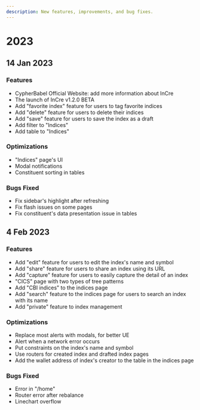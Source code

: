 ```yaml
---
description: New features, improvements, and bug fixes.
---
```


# 2023

## 14 Jan 2023

### Features

* CypherBabel Official Website: add more information about InCre
* The launch of InCre v1.2.0 BETA
* Add "favorite index" feature for users to tag favorite indices
* Add "delete" feature for users to delete their indices
* Add "save" feature for users to save the index as a draft
* Add filter to "Indices"
* Add table to "Indices"

### Optimizations

* "Indices" page's UI
* Modal notifications
* Constituent sorting in tables

### Bugs Fixed

* Fix sidebar's highlight after refreshing
* Fix flash issues on some pages
* Fix constituent's data presentation issue in tables



## 4 Feb 2023

### Features

* Add "edit"  feature for users to edit the index's name and symbol
* Add "share" feature for users to share an index using its URL
* Add "capture" feature for users to easily capture the detail of an index
* "CICS" page with two types of tree patterns
* Add "CBI indices" to the indices page
* Add "search" feature to the indices page for users to search an index with its name
* Add "private" feature to index management

### Optimizations

* Replace most alerts with modals, for better UE
* Alert when a network error occurs
* Put constraints on the index's name and symbol
* Use routers for created index and drafted index pages
* Add the wallet address of index's creator to the table in the indices page

### Bugs Fixed

* Error in "/home"&#x20;
* Router error after rebalance
* Linechart overflow

